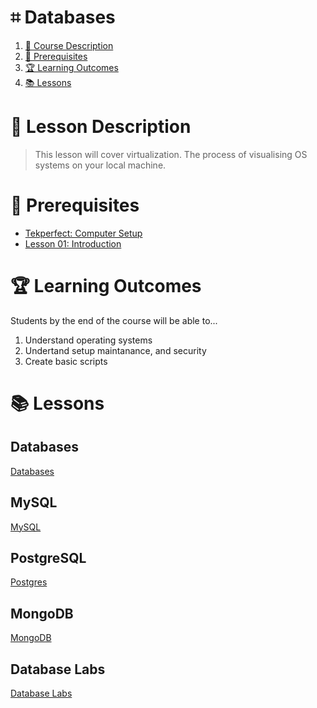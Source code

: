 # ⌗ Databases

1. [📝 Course Description](#📝-course-description)
2. [🎯 Prerequisites](#🎯-prerequisites)
3. [🏆 Learning Outcomes](#🏆-learning-outcomes)
4. [📚 Lessons](#📚-lessons)


# 📝 Lesson Description

> This lesson will cover virtualization. The process of visualising OS systems on your local machine. 

# 🎯 Prerequisites

* [Tekperfect: Computer Setup](/lessons/computer-setup.md)
* [Lesson 01: Introduction](/courses/01-Introduction/home.md)

# 🏆 Learning Outcomes

Students by the end of the course will be able to...

1. Understand operating systems
1. Undertand setup maintanance, and security
1. Create basic scripts

# 📚 Lessons


## Databases

[Databases](/courses/07-Databases/lessons/databases.md)

## MySQL

[MySQL](/courses/07-Databases/lessons/mysql.md)

## PostgreSQL

[Postgres](/courses/07-Databases/lessons/postgresql.md)

## MongoDB

[MongoDB](/courses/07-Databases/lessons/mongodb.md)

## Database Labs

[Database Labs](/courses/07-Databases/lessons/dblabs.md)
